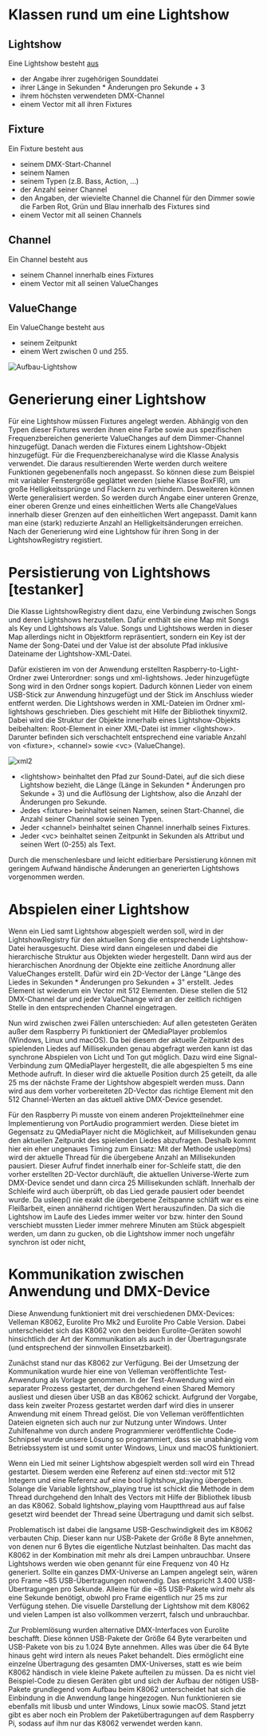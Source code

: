 # Klassen rund um eine Lightshow

## Lightshow
Eine Lightshow besteht [aus](#testanker) 
* der Angabe ihrer zugehörigen Sounddatei
* ihrer Länge in Sekunden * Änderungen pro Sekunde + 3
* ihrem höchsten verwendeten DMX-Channel
* einem Vector mit all ihren Fixtures

## Fixture
Ein Fixture besteht aus
* seinem DMX-Start-Channel
* seinem Namen
* seinem Typen (z.B. Bass, Action, ...)
* der Anzahl seiner Channel
* den Angaben, der wievielte Channel die Channel für den Dimmer sowie die Farben Rot, Grün und Blau innerhalb des Fixtures sind
* einem Vector mit all seinen Channels

## Channel
Ein Channel besteht aus
* seinem Channel innerhalb eines Fixtures
* einem Vector mit all seinen ValueChanges

## ValueChange
Ein ValueChange besteht aus
* seinem Zeitpunkt
* einem Wert zwischen 0 und 255.

![Aufbau-Lightshow](uploads/79957ef72225f1a3bae6a077b8e50b09/Aufbau-Lightshow.png)



# Generierung einer Lightshow
Für eine Lightshow müssen Fixtures angelegt werden. Abhängig von den Typen dieser Fixtures werden ihnen eine Farbe sowie aus spezifischen Frequenzbereichen generierte ValueChanges auf dem Dimmer-Channel hinzugefügt. Danach werden die Fixtures einem Lightshow-Objekt hinzugefügt. Für die Frequenzbereichanalyse wird die Klasse Analysis verwendet. Die daraus resultierenden Werte werden durch weitere Funktionen gegebenenfalls noch angepasst. So können diese zum Beispiel mit variabler Fenstergröße geglättet werden (siehe Klasse BoxFIR), um große Helligkeitssprünge und Flackern zu verhindern. Desweiteren können Werte generalisiert werden. So werden durch Angabe einer unteren Grenze, einer oberen Grenze und eines einheitlichen Werts alle ChangeValues innerhalb dieser Grenzen auf den einheitlichen Wert angepasst. Damit kann man eine (stark) reduzierte Anzahl an Helligkeitsänderungen erreichen. Nach der Generierung wird eine Lightshow für ihren Song in der LightshowRegistry registiert.



# Persistierung von Lightshows [testanker]
Die Klasse LightshowRegistry dient dazu, eine Verbindung zwischen Songs und deren Lightshows herzustellen. Dafür enthält sie eine Map mit Songs als Key und Lightshows als Value. Songs und Lightshows werden in dieser Map allerdings nicht in Objektform repräsentiert, sondern ein Key ist der Name der Song-Datei und der Value ist der absolute Pfad inklusive Dateiname der Lightshow-XML-Datei.

Dafür existieren im von der Anwendung erstellten Raspberry-to-Light-Ordner zwei Unterordner: songs und xml-lightshows. Jeder hinzugefügte Song wird in den Ordner songs kopiert. Dadurch können Lieder von einem USB-Stick zur Anwendung hinzugefügt und der Stick im Anschluss wieder entfernt werden. Die Lightshows werden in XML-Dateien im Ordner xml-lightshows geschrieben. Dies geschieht mit Hilfe der Bibliothek tinyxml2. Dabei wird die Struktur der Objekte innerhalb eines Lightshow-Objekts beibehalten: Root-Element in einer XML-Datei ist immer \<lightshow\>. Darunter befinden sich verschachtelt entsprechend eine variable Anzahl von \<fixture\>, \<channel\> sowie \<vc\> (ValueChange).

![xml2](uploads/51ee596ff54a89656ddc449808f0f0bd/xml2.png)

* \<lightshow\> beinhaltet den Pfad zur Sound-Datei, auf die sich diese Lightshow bezieht, die Länge (Länge in Sekunden * Änderungen pro Sekunde + 3) und die Auflösung der Lightshow, also die Anzahl der Änderungen pro Sekunde.
* Jedes \<fixture\> beinhaltet seinen Namen, seinen Start-Channel, die Anzahl seiner Channel sowie seinen Typen.
* Jeder \<channel\> beinhaltet seinen Channel innerhalb seines Fixtures.
* Jeder \<vc\> beinhaltet seinen Zeitpunkt in Sekunden als Attribut und seinen Wert (0-255) als Text.

Durch die menschenlesbare und leicht editierbare Persistierung können mit geringem Aufwand händische Änderungen an generierten Lightshows vorgenommen werden.



# Abspielen einer Lightshow
Wenn ein Lied samt Lightshow abgespielt werden soll, wird in der LightshowRegistry für den aktuellen Song die entsprechende Lightshow-Datei herausgesucht. Diese wird dann eingelesen und dabei die hierarchische Struktur aus Objekten wieder hergestellt. Dann wird aus der hierarchischen Anordnung der Objekte eine zeitliche Anordnung aller ValueChanges erstellt. Dafür wird ein 2D-Vector der Länge "Länge des Liedes in Sekunden * Änderungen pro Sekunden + 3" erstellt. Jedes Element ist wiederum ein Vector mit 512 Elementen. Diese stellen die 512 DMX-Channel dar und jeder ValueChange wird an der zeitlich richtigen Stelle in den entsprechenden Channel eingetragen.

Nun wird zwischen zwei Fällen unterschieden: Auf allen getesteten Geräten außer dem Raspberry Pi funktioniert der QMediaPlayer problemlos (Windows, Linux und macOS). Da bei diesem der aktuelle Zeitpunkt des spielenden Liedes auf Millisekunden genau abgefragt werden kann ist das synchrone Abspielen von Licht und Ton gut möglich. Dazu wird eine Signal-Verbindung zum QMediaPlayer hergestellt, die alle abgespielten 5 ms eine Methode aufruft. In dieser wird die aktuelle Position durch 25 geteilt, da alle 25 ms der nächste Frame der Lightshow abgespielt werden muss. Dann wird aus dem vorher vorbereiteten 2D-Vector das richtige Element mit den 512 Channel-Werten an das aktuell aktive DMX-Device gesendet.

Für den Raspberry Pi musste von einem anderen Projektteilnehmer eine Implementierung von PortAudio programmiert werden. Diese bietet im Gegensatz zu QMediaPlayer nicht die Möglichkeit, auf Millisekunden genau den aktuellen Zeitpunkt des spielenden Liedes abzufragen. Deshalb kommt hier ein eher ungenaues Timing zum Einsatz: Mit der Methode usleep(ms) wird der aktuelle Thread für die übergebene Anzahl an Millisekunden pausiert. Dieser Aufruf findet innerhalb einer for-Schleife statt, die den vorher erstellten 2D-Vector durchläuft, die aktuellen Universe-Werte zum DMX-Device sendet und dann circa 25 Millisekunden schläft. Innerhalb der Schleife wird auch überprüft, ob das Lied gerade pausiert oder beendet wurde. Da usleep() nie exakt die übergebene Zeitspanne schläft war es eine Fleißarbeit, einen annähernd richtigen Wert herauszufinden. Da sich die Lightshow im Laufe des Liedes immer weiter vor bzw. hinter den Sound verschiebt mussten Lieder immer mehrere Minuten am Stück abgespielt werden, um dann zu gucken, ob die Lightshow immer noch ungefähr synchron ist oder nicht,



# Kommunikation zwischen Anwendung und DMX-Device
Diese Anwendung funktioniert mit drei verschiedenen DMX-Devices: Velleman K8062, Eurolite Pro Mk2 und Eurolite Pro Cable Version. Dabei unterscheidet sich das K8062 von den beiden Eurolite-Geräten sowohl hinsichtlich der Art der Kommunikation als auch in der Übertragungsrate (und entsprechend der sinnvollen Einsetzbarkeit).

Zunächst stand nur das K8062 zur Verfügung. Bei der Umsetzung der Kommunikation wurde hier eine von Velleman veröffentlichte Test-Anwendung als Vorlage genommen. In der Test-Anwendung wird ein separater Prozess gestartet, der durchgehend einen Shared Memory ausliest und diesen über USB an das K8062 schickt. Aufgrund der Vorgabe, dass kein zweiter Prozess gestartet werden darf wird dies in unserer Anwendung mit einem Thread gelöst. Die von Velleman veröffentlichten Dateien eigneten sich auch nur zur Nutzung unter Windows. Unter Zuhilfenahme von durch andere Programmierer veröffentlichte Code-Schnipsel wurde unsere Lösung so programmiert, dass sie unabhängig vom Betriebssystem ist und somit unter Windows, Linux und macOS funktioniert.

Wenn ein Lied mit seiner Lightshow abgespielt werden soll wird ein Thread gestartet. Diesem werden eine Referenz auf einen std::vector mit 512 Integern und eine Referenz auf eine bool lightshow_playing übergeben. Solange die Variable lightshow_playing true ist schickt die Methode in dem Thread durchgehend den Inhalt des Vectors mit Hilfe der Bibliothek libusb an das K8062. Sobald lightshow_playing vom Hauptthread aus auf false gesetzt wird beendet der Thread seine Übertragung und damit sich selbst.

Problematisch ist dabei die langsame USB-Geschwindigkeit des im K8062 verbauten Chip. Dieser kann nur USB-Pakete der Größe 8 Byte annehmen, von denen nur 6 Bytes die eigentliche Nutzlast beinhalten. Das macht das K8062 in der Kombination mit mehr als drei Lampen unbrauchbar. Unsere Lightshows werden wie oben genannt für eine Frequenz von 40 Hz generiert. Sollte ein ganzes DMX-Universe an Lampen angelegt sein, wären pro Frame ~85 USB-Übertragungen notwendig. Das entspricht 3.400 USB-Übertragungen pro Sekunde. Alleine für die ~85 USB-Pakete wird mehr als eine Sekunde benötigt, obwohl pro Frame eigentlich nur 25 ms zur Verfügung stehen. Die visuelle Darstellung der Lightshow mit dem K8062 und vielen Lampen ist also vollkommen verzerrt, falsch und unbrauchbar.

Zur Problemlösung wurden alternative DMX-Interfaces von Eurolite beschafft. Diese können USB-Pakete der Größe 64 Byte verarbeiten und USB-Pakete von bis zu 1.024 Byte annehmen. Alles was über die 64 Byte hinaus geht wird intern als neues Paket behandelt. Dies ermöglicht eine einzelne Übertragung des gesamten DMX-Universes, statt es wie beim K8062 händisch in viele kleine Pakete aufteilen zu müssen. Da es nicht viel Beispiel-Code zu diesen Geräten gibt und sich der Aufbau der nötigen USB-Pakete grundlegend vom Aufbau beim K8062 unterscheidet hat sich die Einbindung in die Anwendung lange hingezogen. Nun funktionieren sie ebenfalls mit libusb und unter Windows, Linux sowie macOS. Stand jetzt gibt es aber noch ein Problem der Paketübertragungen auf dem Raspberry Pi, sodass auf ihm nur das K8062 verwendet werden kann.